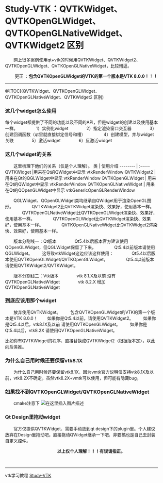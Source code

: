 # Study-VTK：QVTKWidget、QVTKOpenGLWidget、QVTKOpenGLNativeWidget、QVTKWidget2 区别

&emsp;&emsp;网上很多案例使用qt+vtk的时候用QVTKWidget、QVTKWidget2、QVTKOpenGLWidget、QVTKOpenGLNativeWidget，比较懵逼。


&emsp;&emsp; 更正 ：**包含QVTKOpenGLWidget的VTK的第一个版本是VTK 8.0.0！！！**

---

@[TOC](QVTKWidget、QVTKOpenGLWidget、QVTKOpenGLNativeWidget、QVTKWidget2 区别)


### 这几个widget怎么使用
每个widget都提供了不同的功能以及不同的API，但是widget的创建以及使用基本一样。
&emsp;&emsp;&emsp;&emsp;1）实例化widget
&emsp;&emsp;&emsp;&emsp;2）指定渲染窗口交互器
&emsp;&emsp;&emsp;&emsp;3）创建回调函数（qt里就直接绑定信号和槽）
&emsp;&emsp;&emsp;&emsp;4）创建模型，并与widget关联
&emsp;&emsp;&emsp;&emsp;5）激活widget
&emsp;&emsp;&emsp;&emsp;6）反激活widget

### 这几个widget的关系
&emsp;&emsp;这里梳理下他们的关系（仅是个人理解）。
类     | 使用介绍
-------- | :-----
QVTKWidget  |用来在Qt的QWidget中显示 vtkRenderWindow
QVTKWidget2  | 用来在Qt的QGLWidget中显示 vtkRenderWindow
QVTKOpenGLWidget  | 用来在Qt的QWidget中显示 vtkRenderWindow
QVTKOpenGLNativeWidget  | 用来在Qt的QOpenGLWidget中显示 vtkGenericOpenGLRenderWindow



&emsp;&emsp;QGLWidget、QOpenGLWidget类均继承自QWidget用于渲染OpenGL图形。
&emsp;&emsp;&emsp;&emsp;QVTKWidget2比QVTKWidget渲染快、效果好，使用基本一样。
&emsp;&emsp;&emsp;&emsp;QVTKOpenGLNativeWidget比QVTKOpenGLWidget渲染快、效果好，使用基本一样。
&emsp;&emsp;&emsp;&emsp;QVTKOpenGLWidget比QVTKWidget渲染快、效果好，使用基本一样。
&emsp;&emsp;&emsp;&emsp;QVTKOpenGLNativeWidget比QVTKWidget2渲染快、效果好，使用基本一样。


&emsp;&emsp;版本分割线一：Qt版本
&emsp;&emsp;&emsp;&emsp;Qt5.4以后版本官方建议使用QOpenGLWidget，但QGLWidget保留了下来。
&emsp;&emsp;&emsp;&emsp;Qt5.4以前版本请使用QGLWidget。
&emsp;&emsp;这导致vtkWidget这边应该这样使用：
&emsp;&emsp;&emsp;&emsp;Qt5.4以后版本使用QVTKOpenGLWidget/QVTKOpenGLWidget。
&emsp;&emsp;&emsp;&emsp;Qt5.4以前版本请使用QVTKWidget2/QVTKWidget。

&emsp;&emsp;版本分割线二：Vtk版本
&emsp;&emsp;&emsp;&emsp;vtk 8.1.X及以前     没有QVTKOpenGLNativeWidget
&emsp;&emsp;&emsp;&emsp;vtk 8.2.X                增加QVTKOpenGLNativeWidget


### 到底应该用那个widget
&emsp;&emsp;放弃使用QVTKWidget。
&emsp;&emsp;包含QVTKOpenGLWidget的VTK的第一个版本是VTK 8.0.0！
&emsp;&emsp;如果你是Qt5.4以前，请使用QVTKWidget2。
&emsp;&emsp;如果你是Qt5.4以后，vtk8.1X及以前  请使用QVTKOpenGLWidget。
&emsp;&emsp;如果你是Qt5.4以后，vtk8.2X  请使用QVTKOpenGLNativeWidget。

比如你有QVTKWidget的程序，直接替换成QVTKWidget2（根据版本定），以此向后类推。


### 为什么自己用时候还要保留vtk8.1X
&emsp;&emsp;为什么自己用时候还要保留vtk8.1X，因为vmtk官方说明仅支持vtk8.1X及以前，vtk8.2X不确定。虽然vtk8.2X+vmtk可以使用，但可能有隐藏bug。


### 如果找不到QVTKOpenGLWidget/QVTKOpenGLNativeWidget
&emsp;&emsp;cmake注意下
![在这里插入图片描述](https://img-blog.csdnimg.cn/20200314112923250.png?x-oss-process=image/watermark,type_ZmFuZ3poZW5naGVpdGk,shadow_10,text_aHR0cHM6Ly9ibG9nLmNzZG4ubmV0L2ExNTAwNTc4NDMyMA==,size_16,color_FFFFFF,t_70)
### Qt Design里拖动widget
&emsp;&emsp;官方仅提供QVTKWidget，需要手动放到qt design下的plugin里。个人建议放弃在Design里拖动吧，直接拖动QWidget继承一下吧，非要搞也是自己去封装自定义控件。

&emsp;
&emsp;
&emsp;
&emsp;
&emsp;
&emsp;
&emsp;
&emsp;
&emsp;&emsp;**以上仅个人理解！！！有误请指正。**

&emsp;
&emsp;
&emsp;
&emsp;
&emsp;
&emsp;

---
vtk学习教程
[Study-VTK](https://blog.csdn.net/a15005784320/article/details/104855111)